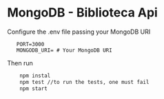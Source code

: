 # MongoDB - Biblioteca Api


Configure the .env file passing your MongoDB URI
```env
   PORT=3000
   MONGODB_URI= # Your MongoDB URI
```
Then run 
```bash
    npm instal
    npm test //to run the tests, one must fail
    npm start 
```
